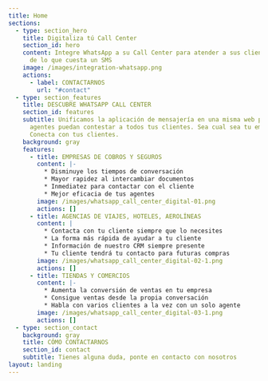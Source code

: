 ```yaml
---
title: Home
sections:
  - type: section_hero
    title: Digitaliza tú Call Center
    section_id: hero
    content: Integre WhatsApp a su Call Center para atender a sus clientes por menos
      de lo que cuesta un SMS
    image: /images/integration-whatsapp.png
    actions:
      - label: CONTACTARNOS
        url: "#contact"
  - type: section_features
    title: DESCUBRE WHATSAPP CALL CENTER
    section_id: features
    subtitle: Unificamos la aplicación de mensajería en una misma web para que tus
      agentes puedan contestar a todos tus clientes. Sea cual sea tu empresa.
      Conecta con tus clientes.
    background: gray
    features:
      - title: EMPRESAS DE COBROS Y SEGUROS
        content: |-
          * Disminuye los tiempos de conversación
          * Mayor rapidez al intercambiar documentos
          * Inmediatez para contactar con el cliente
          * Mejor eficacia de tus agentes
        image: /images/whatsapp_call_center_digital-01.png
        actions: []
      - title: AGENCIAS DE VIAJES, HOTELES, AEROLÍNEAS
        content: |
          * Contacta con tu cliente siempre que lo necesites
          * La forma más rápida de ayudar a tu cliente
          * Información de nuestro CRM siempre presente
          * Tu cliente tendrá tu contacto para futuras compras
        image: /images/whatsapp_call_center_digital-02-1.png
        actions: []
      - title: TIENDAS Y COMERCIOS
        content: |-
          * Aumenta la conversión de ventas en tu empresa
          * Consigue ventas desde la propia conversación
          * Habla con varios clientes a la vez con un solo agente
        image: /images/whatsapp_call_center_digital-03-1.png
        actions: []
  - type: section_contact
    background: gray
    title: CÓMO CONTACTARNOS
    section_id: contact
    subtitle: Tienes alguna duda, ponte en contacto con nosotros
layout: landing
---
```

